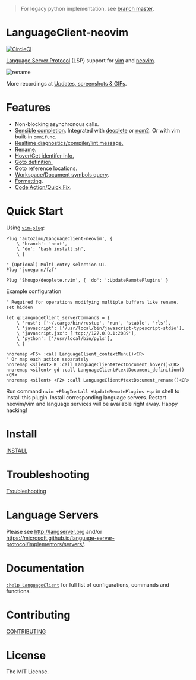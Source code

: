 > For legacy python implementation, see [branch master](https://github.com/autozimu/LanguageClient-neovim/tree/master).

# LanguageClient-neovim
[![CircleCI](https://circleci.com/gh/autozimu/LanguageClient-neovim.svg?style=svg)](https://circleci.com/gh/autozimu/LanguageClient-neovim)

[Language Server Protocol] (LSP) support for [vim] and [neovim].

[Language Server Protocol]: https://github.com/Microsoft/language-server-protocol
[neovim]: https://neovim.io/
[vim]: http://www.vim.org/

![rename](https://cloud.githubusercontent.com/assets/1453551/24251636/2e73a1cc-0fb1-11e7-8a5e-3332e6a5f424.gif)

More recordings at [Updates, screenshots & GIFs](https://github.com/autozimu/LanguageClient-neovim/issues/35).

# Features

- Non-blocking asynchronous calls.
- [Sensible completion](https://github.com/autozimu/LanguageClient-neovim/issues/35#issuecomment-288731936).
  Integrated with [deoplete](https://github.com/Shougo/deoplete.nvim) or
  [ncm2](https://github.com/ncm2/ncm2). Or with vim built-in `omnifunc`.
- [Realtime diagnostics/compiler/lint message.](https://github.com/autozimu/LanguageClient-neovim/issues/35#issuecomment-288732042)
- [Rename.](https://github.com/autozimu/LanguageClient-neovim/issues/35#issuecomment-288731403)
- [Hover/Get identifer info.](https://github.com/autozimu/LanguageClient-neovim/issues/35#issuecomment-288731665)
- [Goto definition.](https://github.com/autozimu/LanguageClient-neovim/issues/35#issuecomment-288731744)
- Goto reference locations.
- [Workspace/Document symbols query](https://github.com/autozimu/LanguageClient-neovim/issues/35#issuecomment-288731839).
- [Formatting](https://github.com/autozimu/LanguageClient-neovim/issues/35#issuecomment-324497559).
- [Code Action/Quick Fix](https://github.com/autozimu/LanguageClient-neovim/issues/35#issuecomment-331016526).

# Quick Start

Using [`vim-plug`](https://github.com/junegunn/vim-plug):

```vim
Plug 'autozimu/LanguageClient-neovim', {
    \ 'branch': 'next',
    \ 'do': 'bash install.sh',
    \ }

" (Optional) Multi-entry selection UI.
Plug 'junegunn/fzf'

Plug 'Shougo/deoplete.nvim', { 'do': ':UpdateRemotePlugins' }
```

Example configuration

```vim
" Required for operations modifying multiple buffers like rename.
set hidden

let g:LanguageClient_serverCommands = {
    \ 'rust': ['~/.cargo/bin/rustup', 'run', 'stable', 'rls'],
    \ 'javascript': ['/usr/local/bin/javascript-typescript-stdio'],
    \ 'javascript.jsx': ['tcp://127.0.0.1:2089'],
    \ 'python': ['/usr/local/bin/pyls'],
    \ }

nnoremap <F5> :call LanguageClient_contextMenu()<CR>
" Or map each action separately
nnoremap <silent> K :call LanguageClient#textDocument_hover()<CR>
nnoremap <silent> gd :call LanguageClient#textDocument_definition()<CR>
nnoremap <silent> <F2> :call LanguageClient#textDocument_rename()<CR>
```

Run command `nvim +PlugInstall +UpdateRemotePlugins +qa` in shell to install
this plugin. Install corresponding language servers. Restart neovim/vim and
language services will be available right away. Happy hacking!

# Install

[INSTALL](INSTALL.md)

# Troubleshooting

[Troubleshooting](INSTALL.md#6-troubleshooting)

# Language Servers

Please see <http://langserver.org> and/or <https://microsoft.github.io/language-server-protocol/implementors/servers/>.

# Documentation

[`:help LanguageClient`][LanguageClient.txt] for full list of configurations, commands and functions.

[LanguageClient.txt]: doc/LanguageClient.txt

# Contributing

[CONTRIBUTING](.github/CONTRIBUTING.md)

# License

The MIT License.
